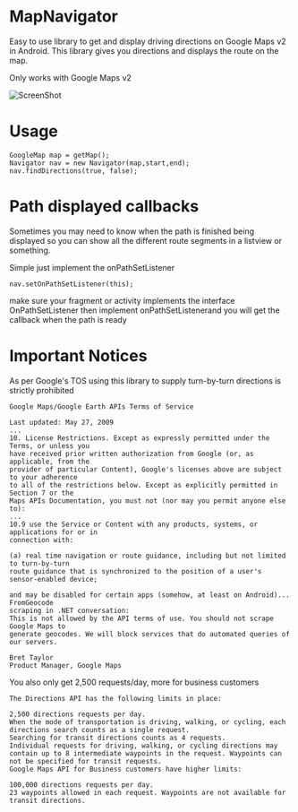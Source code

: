 MapNavigator
============

Easy to use library to get and display driving directions on Google Maps v2 in Android. This library gives you directions
and displays the route on the map.

Only works with Google Maps v2

![ScreenShot](/MapNavigator/MapNavigator/Screenshot_2013-10-07-21-32-56_framed.png)

Usage
=====

    GoogleMap map = getMap();
    Navigator nav = new Navigator(map,start,end);
    nav.findDirections(true, false);
    
Path displayed callbacks
========================

Sometimes you may need to know when the path is finished being displayed so you can show all the different route segments
in a listview or something.

Simple just implement the onPathSetListener

    nav.setOnPathSetListener(this);
    
make sure your fragment or activity implements the interface OnPathSetListener then implement onPathSetListenerand you will get 
the callback when the path is ready

Important Notices
=================

As per Google's TOS using this library to supply turn-by-turn directions is strictly prohibited

    Google Maps/Google Earth APIs Terms of Service
 
    Last updated: May 27, 2009
    ...
    10. License Restrictions. Except as expressly permitted under the Terms, or unless you
    have received prior written authorization from Google (or, as applicable, from the
    provider of particular Content), Google's licenses above are subject to your adherence
    to all of the restrictions below. Except as explicitly permitted in Section 7 or the
    Maps APIs Documentation, you must not (nor may you permit anyone else to):
    ...
    10.9 use the Service or Content with any products, systems, or applications for or in
    connection with:
 
    (a) real time navigation or route guidance, including but not limited to turn-by-turn
    route guidance that is synchronized to the position of a user's sensor-enabled device;
 
    and may be disabled for certain apps (somehow, at least on Android)... FromGeocode
    scraping in .NET conversation:
    This is not allowed by the API terms of use. You should not scrape Google Maps to
    generate geocodes. We will block services that do automated queries of our servers.
 
    Bret Taylor
    Product Manager, Google Maps
    
You also only get 2,500 requests/day, more for business customers

    The Directions API has the following limits in place:

    2,500 directions requests per day.
    When the mode of transportation is driving, walking, or cycling, each directions search counts as a single request.
    Searching for transit directions counts as 4 requests.
    Individual requests for driving, walking, or cycling directions may contain up to 8 intermediate waypoints in the request. Waypoints can not be specified for transit requests.
    Google Maps API for Business customers have higher limits:

    100,000 directions requests per day.
    23 waypoints allowed in each request. Waypoints are not available for transit directions.
    
